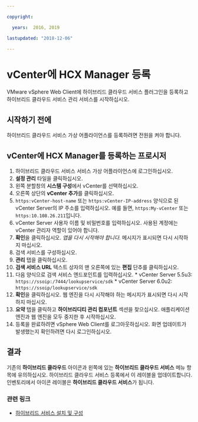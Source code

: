 ```yaml
---

copyright:

  years:  2016, 2019

lastupdated: "2018-12-06"

---
```

# vCenter에 HCX Manager 등록

VMware vSphere Web Client에 하이브리드 클라우드 서비스 플러그인을 등록하고 하이브리드 클라우드 서비스 관리 서비스를 시작하십시오. 

## 시작하기 전에

하이브리드 클라우드 서비스 가상 어플라이언스를 등록하려면 전원을 켜야 합니다. 

## vCenter에 HCX Manager를 등록하는 프로시저

1. 하이브리드 클라우드 서비스 서비스 가상 어플라이언스에 로그인하십시오.
2. **설정 관리** 타일을 클릭하십시오. 
  1. 왼쪽 분할창의 **시스템 구성**에서 vCenter를 선택하십시오. 
  2. 오른쪽 상단의 **vCenter 추가**를 클릭하십시오. 
  3. `https:vCenter-host-name` 또는 `https:vCenter-IP-address` 양식으로 된 vCenter Server의 IP 주소를 입력하십시오. 예를 들면, `https:My-vCenter` 또는 `https:10.108.26.211`입니다.
  4. vCenter Server 사용자 이름 및 비밀번호를 입력하십시오. 사용된 계정에는 vCenter 관리자 역할이 있어야 합니다. 
  5. **확인**을 클릭하십시오. _앱을 다시 시작해야 합니다._ 메시지가 표시되면 다시 시작하지 마십시오.
3. 검색 서비스를 구성하십시오. 
  1. **관리** 탭을 클릭하십시오. 
  2. **검색 서비스 URL** 텍스트 상자의 맨 오른쪽에 있는 **편집** 단추를 클릭하십시오. 
  3. 다음 양식으로 검색 서비스 엔드포인트를 입력하십시오. 
    * vCenter Server 5.5u3: `https://ssoip:/7444/lookupservice/sdk`
    * vCenter Server 6.0u2: `https://ssoip/lookupservice/sdk`
  4. **확인**을 클릭하십시오. 웹 엔진을 다시 시작해야 하는 메시지가 표시되면 다시 시작하지 마십시오. 
4. **요약** 탭을 클릭하고 **하이브리디티 관리 컴포넌트** 섹션을 찾으십시오. 애플리케이션 엔진과 웹 엔진을 모두 중지한 후 시작하십시오. 
5. 등록을 완료하려면 vSphere Web Client를 로그아웃하십시오. 화면 업데이트가 발생했는지 확인하려면 다시 로그인하십시오. 

## 결과

기존의 **하이브리드 클라우드** 아이콘과 왼쪽에 있는 **하이브리드 클라우드 서비스** 메뉴 항목에 유의하십시오. 하이브리드 클라우드 서비스 등록에서 이 레이블을 업데이트합니다. 인벤토리에서 아이콘 레이블은 **하이브리드 클라우드 서비스**가 됩니다.

### 관련 링크

* [하이브리드 서비스 설치 및 구성](hcx-archi-install-cfg-hybrid.html)
